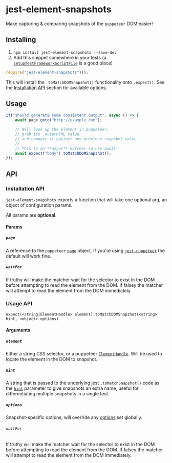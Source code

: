 jest-element-snapshots
======================

Make capturing & comparing snapshots of the `puppeteer` DOM easier!

## Installing

1. `npm install jest-element-snapshots --save-dev`
2. Add this snippet somewhere in your tests (a [`setupTestFrameworkScriptFile`](https://jestjs.io/docs/en/configuration#setuptestframeworkscriptfile-string) is a good place)

```js
require("jest-element-snapshots")();
```

This will install the `.toMatchDOMSnapshot()` functionality onto `.expect()`. See the [Installation API](#installation-api) section for available options.

## Usage

```js
it("should generate some consistent output", async () => {
    await page.goto("http://example.com");

    // Will look up the element in puppeteer,
    // grab its .outerHTML value,
    // and compare it against any previous snapshot value
    //
    // This is an **async** matcher so use await!
    await expect("body").toMatchDOMSnapshot();
});
```

## API

### Installation API

`jest-element-snapshots` exports a function that will take one optional arg, an object of configuration params.

All params are **optional**.

#### Params

##### `page`

A reference to the `puppeteer` [`page`](https://github.com/GoogleChrome/puppeteer/blob/master/docs/api.md#class-page) object. If you're using [`jest-puppeteer`](https://github.com/smooth-code/jest-puppeteer) the default will work fine.

##### `waitFor`

If truthy will make the matcher wait for the selector to exist in the DOM before attempting to read the element from the DOM. If falsey the matcher will attempt to read the element from the DOM immediately.

### Usage API

`expect(<string|ElementHandle> element).toMatchDOMSnapshot(<string> hint, <object> options)`

#### Arguments

##### `element`

Either a string CSS selector, or a puppeteer [`ElementHandle`](https://github.com/GoogleChrome/puppeteer/blob/master/docs/api.md#class-elementhandle). Will be used to locate the element in the DOM to snapshot.

##### `hint`

A string that is passed to the underlying jest `.toMatchSnapshot()` code as the [`hint`](https://jestjs.io/docs/en/expect#tomatchsnapshotpropertymatchers-hint) parameter to give snapshots an extra name, useful for differentiating multiple snapshots in a single test.

##### `options`

Snapshot-specific options, will override any [options](#params) set globally.

###### `waitFor`

If truthy will make the matcher wait for the selector to exist in the DOM before attempting to read the element from the DOM. If falsey the matcher will attempt to read the element from the DOM immediately.
